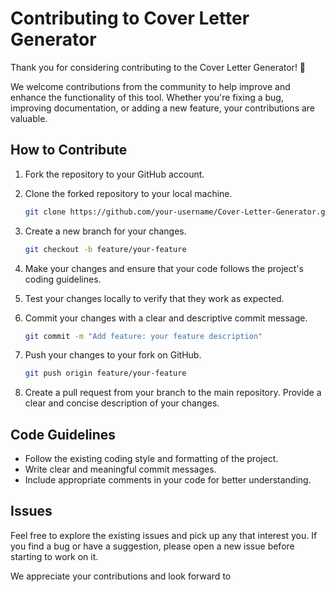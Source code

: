 # Contributing to Cover Letter Generator

Thank you for considering contributing to the Cover Letter Generator! 🚀

We welcome contributions from the community to help improve and enhance the functionality of this tool. Whether you're fixing a bug, improving documentation, or adding a new feature, your contributions are valuable.

## How to Contribute

1. Fork the repository to your GitHub account.
2. Clone the forked repository to your local machine.
    ```bash
    git clone https://github.com/your-username/Cover-Letter-Generator.git
    ```

3. Create a new branch for your changes.
    ```bash
    git checkout -b feature/your-feature
    ```

4. Make your changes and ensure that your code follows the project's coding guidelines.

5. Test your changes locally to verify that they work as expected.

6. Commit your changes with a clear and descriptive commit message.
    ```bash
    git commit -m "Add feature: your feature description"
    ```

7. Push your changes to your fork on GitHub.
    ```bash
    git push origin feature/your-feature
    ```

8. Create a pull request from your branch to the main repository. Provide a clear and concise description of your changes.

## Code Guidelines

- Follow the existing coding style and formatting of the project.
- Write clear and meaningful commit messages.
- Include appropriate comments in your code for better understanding.

## Issues

Feel free to explore the existing issues and pick up any that interest you. If you find a bug or have a suggestion, please open a new issue before starting to work on it.

We appreciate your contributions and look forward to
